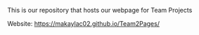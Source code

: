 This is our repository that hosts our webpage for Team Projects

Website: https://makaylac02.github.io/Team2Pages/
